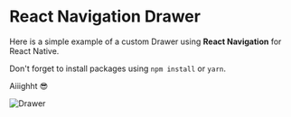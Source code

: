 # React Navigation Drawer

Here is a simple example of a custom Drawer using **React Navigation** for React Native.

Don't forget to install packages using `npm install` or `yarn`.

Aiiighht 😎

![Drawer](https://img15.hostingpics.net/pics/910292drawer.gif)